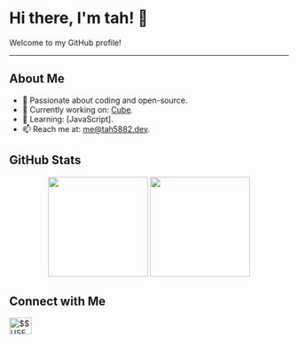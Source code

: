 # Hi there, I'm tah! 👋

Welcome to my GitHub profile!

---

## About Me

- 🌟 Passionate about coding and open-source.
- 🔭 Currently working on: [Cube](https://github.com/cubeteam-dev).
- 🌱 Learning: [JavaScript].
- 📫 Reach me at: [me@tah5882.dev](mailto:me@tah5882.dev).

## GitHub Stats

<div align="center">
  <img height="180em" src="https://github-readme-stats.vercel.app/api?username=tah5882&show_icons=true&theme=radical&include_all_commits=true&count_private=true"/>
  <img height="180em" src="https://github-readme-stats.vercel.app/api/top-langs/?username=tah5882&layout=compact&langs_count=8&theme=radical"/>
</div>

## Connect with Me

<p align="left">
  <a href="https://twitter.com/tah5882_discord" target="blank"><img align="center" src="https://cdn.jsdelivr.net/npm/simple-icons@3.0.1/icons/twitter.svg" alt="$$USERNAME$$" height="30" width="40" /></a>
</p>
